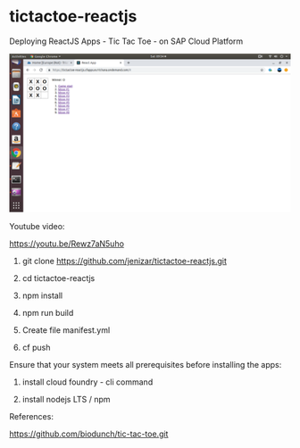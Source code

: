 # tictactoe-reactjs
 Deploying ReactJS Apps - Tic Tac Toe -  on SAP Cloud Platform

![alt text](https://github.com/jenizar/tictactoe-reactjs/blob/master/Screenshot.png)


Youtube video:

https://youtu.be/Rewz7aN5uho


1. git clone https://github.com/jenizar/tictactoe-reactjs.git

2. cd tictactoe-reactjs

3. npm install

4. npm run build

5. Create file manifest.yml

6. cf push 

Ensure that your system meets all prerequisites before installing the apps:

1. install cloud foundry - cli command

2. install nodejs LTS / npm

References:

https://github.com/biodunch/tic-tac-toe.git

